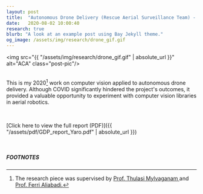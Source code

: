 ```yaml
---
layout: post
title:  "Autonomous Drone Delivery (Rescue Aerial Surveillance Team) - Computer Vision Group"
date:   2020-08-02 10:00:40
research: true
blurb: "A look at an example post using Bay Jekyll theme."
og_image: /assets/img/research/drone_gif.gif
---
```


<img src="{{ "/assets/img/research/drone_gif.gif" | absolute_url }}" alt="ACA" class="post-pic"/>
<br />
<br />

This is my 2020[^1] work on computer vision applied to autonomous drone delivery. Although COVID significantly hindered the project's outcomes, it provided a valuable opportunity to experiment with computer vision libraries in aerial robotics.

<br />

[Click here to view the full report (PDF)]({{ "/assets/pdf/GDP_report_Yaro.pdf" | absolute_url }})

<br />

##### FOOTNOTES

[^1]: The research piece was supervised by <a href="https://profiles.imperial.ac.uk/t.mylvaganam"> Prof. Thulasi Mylvaganam </a> and <a href = "https://profiles.imperial.ac.uk/m.h.aliabadi"> Prof. Ferri Aliabadi.</a>
